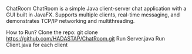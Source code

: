 ChatRoom
ChatRoom is a simple Java client-server chat application with a GUI built in JavaFX.
Supports multiple clients, real-time messaging, and demonstrates TCP/IP networking and multithreading.

How to Run?
Clone the repo:
git clone https://github.com/HADASTAP/ChatRoom.git
Run Server.java
Run Client.java for each client
